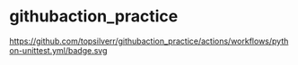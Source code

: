 # githubaction_practice

https://github.com/topsilverr/githubaction_practice/actions/workflows/python-unittest.yml/badge.svg
